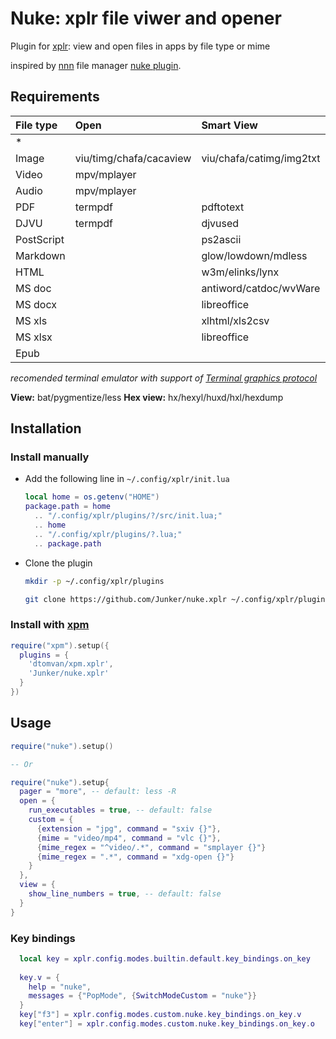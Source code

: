 # Nuke: xplr file viwer and opener

Plugin for [xplr](https://github.com/sayanarijit/xplr): view and open files in apps by file type or mime

inspired by [nnn](https://github.com/jarun/nnn) file manager [nuke plugin](https://github.com/jarun/nnn/blob/master/plugins/nuke).

## Requirements

  | File type  | Open                    | Smart View               | Info view         |
  |:-----------|:------------------------|:-------------------------|:------------------|
  | *          |                         |                          | exiftool/file     |
  | Image      | viu/timg/chafa/cacaview | viu/chafa/catimg/img2txt | mediainfo         |
  | Video      | mpv/mplayer             |                          | mediainfo/mplayer |
  | Audio      | mpv/mplayer             |                          |                   |
  | PDF        | termpdf                 | pdftotext                |                   |
  | DJVU       | termpdf                 | djvused                  |                   |
  | PostScript |                         | ps2ascii                 |                   |
  | Markdown   |                         | glow/lowdown/mdless      |                   |
  | HTML       |                         | w3m/elinks/lynx          |                   |
  | MS doc     |                         | antiword/catdoc/wvWare   |                   |
  | MS docx    |                         | libreoffice              |                   |
  | MS xls     |                         | xlhtml/xls2csv           |                   |
  | MS xlsx    |                         | libreoffice              |                   |
  | Epub       |                         |                          | einfo             |

  *recomended terminal emulator with support of [Terminal graphics protocol](https://sw.kovidgoyal.net/kitty/graphics-protocol/)*

**View:** bat/pygmentize/less
**Hex view:** hx/hexyl/huxd/hxl/hexdump

## Installation

### Install manually

- Add the following line in `~/.config/xplr/init.lua`

  ```lua
  local home = os.getenv("HOME")
  package.path = home
    .. "/.config/xplr/plugins/?/src/init.lua;"
    .. home
    .. "/.config/xplr/plugins/?.lua;"
    .. package.path
  ```

- Clone the plugin

  ```bash
  mkdir -p ~/.config/xplr/plugins

  git clone https://github.com/Junker/nuke.xplr ~/.config/xplr/plugins/nuke
  ```
  
### Install with [xpm](https://github.com/dtomvan/xpm.xplr)

```lua
require("xpm").setup({
  plugins = {
    'dtomvan/xpm.xplr',
    'Junker/nuke.xplr'
  }
})
```

## Usage
  
```lua
require("nuke").setup()

-- Or

require("nuke").setup{
  pager = "more", -- default: less -R
  open = {
    run_executables = true, -- default: false
    custom = {
      {extension = "jpg", command = "sxiv {}"},
      {mime = "video/mp4", command = "vlc {}"},
      {mime_regex = "^video/.*", command = "smplayer {}"}
      {mime_regex = ".*", command = "xdg-open {}"}
    }
  },
  view = {
    show_line_numbers = true, -- default: false
  }
}
```

### Key bindings

```lua
  local key = xplr.config.modes.builtin.default.key_bindings.on_key
  
  key.v = {
    help = "nuke",
    messages = {"PopMode", {SwitchModeCustom = "nuke"}}
  }
  key["f3"] = xplr.config.modes.custom.nuke.key_bindings.on_key.v
  key["enter"] = xplr.config.modes.custom.nuke.key_bindings.on_key.o
```
